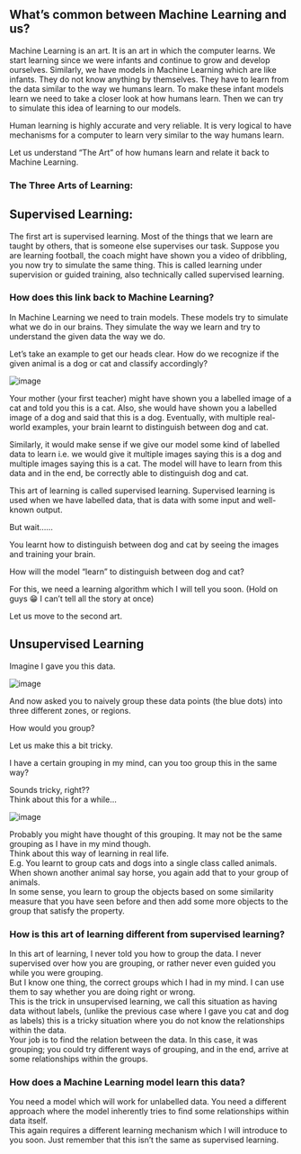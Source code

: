 ## What’s common between Machine Learning and us?

Machine Learning is an art. It is an art in which the computer learns. We start learning since we were infants and continue to grow and develop ourselves. Similarly, we have models in Machine Learning which are like infants. They do not know anything by themselves. They have to learn from the data similar to the way we humans learn. To make these infant models learn we need to take a closer look at how humans learn. Then we can try to simulate this idea of learning to our models.

Human learning is highly accurate and very reliable. It is very logical to have mechanisms for a computer to learn very similar to the way humans learn.

Let us understand “The Art” of how humans learn and relate it back to Machine Learning.

### The Three Arts of Learning:

## Supervised Learning:
The first art is supervised learning. Most of the things that we learn are taught by others, that is someone else supervises our task. Suppose you are learning football, the coach might have shown you a video of dribbling, you now try to simulate the same thing. This is called learning under supervision or guided training, also technically called supervised learning.

### How does this link back to Machine Learning?

In Machine Learning we need to train models. These models try to simulate what we do in our brains. They simulate the way we learn and try to understand the given data the way we do.

Let’s take an example to get our heads clear.
How do we recognize if the given animal is a dog or cat and classify accordingly?

![image](https://github.com/user-attachments/assets/661dbb20-fa48-4809-8d47-cfd1f2b6f251)


Your mother (your first teacher) might have shown you a labelled image of a cat and told you this is a cat. Also, she would have shown you a labelled image of a dog and said that this is a dog. Eventually, with multiple real-world examples, your brain learnt to distinguish between dog and cat.

Similarly, it would make sense if we give our model some kind of labelled data to learn i.e. we would give it multiple images saying this is a dog and multiple images saying this is a cat. The model will have to learn from this data and in the end, be correctly able to distinguish dog and cat.

This art of learning is called supervised learning. Supervised learning is used when we have labelled data, that is data with some input and well-known output.

But wait……

You learnt how to distinguish between dog and cat by seeing the images and training your brain.

How will the model “learn” to distinguish between dog and cat?

For this, we need a learning algorithm which I will tell you soon.
(Hold on guys 😁 I can’t tell all the story at once)

Let us move to the second art.


## Unsupervised Learning

Imagine I gave you this data.

![image](https://github.com/user-attachments/assets/4f931628-0d32-4800-8ef0-51046dcae906)


And now asked you to naively group these data points (the blue dots) into three different zones, or regions.

How would you group?

Let us make this a bit tricky.

I have a certain grouping in my mind, can you too group this in the same way?

Sounds tricky, right??  
Think about this for a while…

![image](https://github.com/user-attachments/assets/4722e0ec-94d4-471f-8466-563a093bcdbc)


Probably you might have thought of this grouping. It may not be the same grouping as I have in my mind though.  
Think about this way of learning in real life.  
E.g. You learnt to group cats and dogs into a single class called animals. When shown another animal say horse, you again add that to your group of animals.  
In some sense, you learn to group the objects based on some similarity measure that you have seen before and then add some more objects to the group that satisfy the property.

### How is this art of learning different from supervised learning?

In this art of learning, I never told you how to group the data. I never supervised over how you are grouping, or rather never even guided you while you were grouping.  
But I know one thing, the correct groups which I had in my mind. I can use them to say whether you are doing right or wrong.  
This is the trick in unsupervised learning, we call this situation as having data without labels, (unlike the previous case where I gave you cat and dog as labels) this is a tricky situation where you do not know the relationships within the data.  
Your job is to find the relation between the data. In this case, it was grouping; you could try different ways of grouping, and in the end, arrive at some relationships within the groups.

### How does a Machine Learning model learn this data?

You need a model which will work for unlabelled data. You need a different approach where the model inherently tries to find some relationships within data itself.  
This again requires a different learning mechanism which I will introduce to you soon. Just remember that this isn’t the same as supervised learning.

